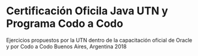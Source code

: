 # Certificación Oficila Java UTN y Programa Codo a Codo
Ejercicios propuestos por la UTN dentro de la capacitación oficial de Oracle y por Codo a Codo
Buenos Aires, Argentina
2018

